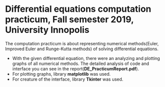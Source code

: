 # Differential equations computation practicum, Fall semester 2019, University Innopolis
The computation practicum is about representing numerical methods(Euler,  Improved Euler and Runge-Kutta methods) of solving differential equations.
- With the given differential equation, there were an analyzing and plotting graphs of all numerical methods. The detailed analysis of code and interface  you can see in the report(**DE_PracticumReport.pdf**).
- For plotting graphs, library **matplotlib** was used.
-  For creature of the interface, library **Tkinter** was used.
